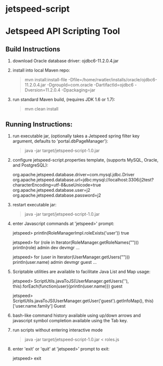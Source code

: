 jetspeed-script
===============

Jetspeed API Scripting Tool
============================

Build Instructions
------------------
1. download Oracle database driver: ojdbc6-11.2.0.4.jar

2. install into local Maven repo:


    > mvn install:install-file -Dfile=/home/rwatler/installs/oracle/ojdbc6-11.2.0.4.jar -DgroupId=com.oracle -DartifactId=ojdbc6 -Dversion=11.2.0.4 -Dpackaging=jar


3. run standard Maven build, (requires JDK 1.6 or 1.7):


    > mvn clean install


Running Instructions:
---------------------

1. run executable jar, (optionally takes a Jetspeed spring filter key argument, defaults to 'portal.dbPageManager'):


    > java -jar target/jetspeed-script-1.0.jar


2. configure jetspeed-script.properties template, (supports MySQL, Oracle, and PostgreSQL):


    org.apache.jetspeed.database.driver=com.mysql.jdbc.Driver
    org.apache.jetspeed.database.url=jdbc:mysql://localhost:3306/j2test?characterEncoding=utf-8&amp;useUnicode=true
    org.apache.jetspeed.database.user=j2
    org.apache.jetspeed.database.password=j2


3. restart executable jar:


    > java -jar target/jetspeed-script-1.0.jar


4. enter Javascript commands at 'jetspeed>' prompt:


    jetspeed> println(RoleManagerImpl.roleExists('user'))
    true


    jetspeed> for (role in Iterator(RoleManager.getRoleNames(""))) println(role)
    admin
    dev
    devmgr
    ...

    jetspeed> for (user in Iterator(UserManager.getUsers(""))) println(user.name)
    admin
    devmgr
    guest
    ...

5. Scriptable utilities are available to facilitate Java List and Map usage:

    jetspeed> ScriptUtils.javaToJS(UserManager.getUsers(''), this).forEach(function(user){println(user.name)})
    guest

    jetspeed> ScriptUtils.javaToJS(UserManager.getUser('guest').getInfoMap(), this)['user.name.family']
    Guest

6. bash-like command history available using up/down arrows and javascript symbol completion available using the Tab key.


7. run scripts without entering interactive mode 


    > java -jar target/jetspeed-script-1.0.jar < roles.js


8. enter 'exit' or 'quit' at 'jetspeed>' prompt to exit:


    jetspeed> exit
